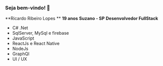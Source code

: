 ### Seja bem-vindo! 👋

**Ricardo Ribeiro Lopes **
**19 anos**
**Suzano - SP**
**Desenvolvedor FullStack**
- C# .Net
- SqlServer, MySql e firebase
- JavaScript
- ReactJs e React Native
- NodeJs
- GraphQl
- UI / UX

<!--
**RicardoRibeiro21/RicardoRibeiro21** is a ✨ _special_ ✨ repository because its `README.md` (this file) appears on your GitHub profile.

Here are some ideas to get you started:

- 🔭 I’m currently working on ...
- 🌱 I’m currently learning ...
- 👯 I’m looking to collaborate on ...
- 🤔 I’m looking for help with ...
- 💬 Ask me about ...
- 📫 How to reach me: ...
- 😄 Pronouns: ...
- ⚡ Fun fact: ...
-->
